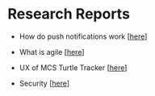 # Research Reports

- How do push notifications work [[here](https://github.com/Josian2004/s3-portfolio/blob/main/Research/1%20Push%20Notifications.md)]

- What is agile [[here](https://github.com/Josian2004/s3-portfolio/blob/main/Research/Research2.md)]

- UX of MCS Turtle Tracker [[here](https://github.com/Josian2004/s3-portfolio/blob/main/Research/UXResearch.md)]

- Security [[here](https://github.com/Josian2004/s3-portfolio/blob/main/Research/Research4.md)]
